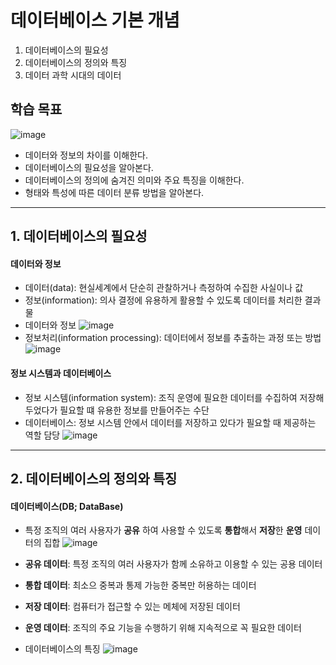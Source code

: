 # 데이터베이스 기본 개념
1. 데이터베이스의 필요성
2. 데이터베이스의 정의와 특징
3. 데이터 과학 시대의 데이터

## 학습 목표
![image](https://github.com/qlkdkd/Database/assets/71871927/2c6a07c2-a103-428f-9e32-4ffe3c8fab8e)
* 데이터와 정보의 차이를 이해한다.
* 데이터베이스의 필요성을 알아본다.
* 데이터베이스의 정의에 숨겨진 의미와 주요 특징을 이해한다.
* 형태와 특성에 따른 데이터 분류 방법을 알아본다.

---

## 1. 데이터베이스의 필요성
#### 데이터와 정보
* 데이터(data): 현실세계에서 단순히 관찰하거나 측정하여 수집한 사실이나 값
* 정보(information): 의사 결정에 유용하게 활용할 수 있도록 데이터를 처리한 결과물
* 데이터와 정보
  ![image](https://github.com/qlkdkd/Database/assets/71871927/5e33e9e4-2629-4089-ab64-1b6a2408970c)
* 정보처리(information processing): 데이터에서 정보를 추출하는 과정 또는 방법
 ![image](https://github.com/qlkdkd/Database/assets/71871927/97b14cd7-f236-454e-a76f-eded77382078)

#### 정보 시스템과 데이터베이스
* 정보 시스템(information system): 조직 운영에 필요한 데이터를 수집하여 저장해두었다가 필요할 떄 유용한 정보를 만들어주는 수단
* 데이터베이스: 정보 시스템 안에서 데이터를 저장하고 있다가 필요할 때 제공하는 역할 담당
![image](https://github.com/qlkdkd/Database/assets/71871927/782d435d-abee-43bb-9904-84cddc7e094b)

---

## 2. 데이터베이스의 정의와 특징
#### 데이터베이스(DB; DataBase)
* 특정 조직의 여러 사용자가 **공유** 하여 사용할 수 있도록 **통합**해서 **저장**한 **운영** 데이터의 집합
  ![image](https://github.com/qlkdkd/Database/assets/71871927/51bb8344-c6da-4801-973c-b60e7809f7ec)
* **공유 데이터**: 특정 조직의 여러 사용자가 함께 소유하고 이용할 수 있는 공용 데이터
* **통합 데이터**: 최소으 중복과 통제 가능한 중복만 허용하는 데이터
* **저장 데이터**: 컴퓨터가 접근할 수 있는 메체에 저장된 데이터
* **운영 데이터**: 조직의 주요 기능을 수행하기 위해 지속적으로 꼭 필요한 데이터

* 데이터베이스의 특징
  ![image](https://github.com/qlkdkd/Database/assets/71871927/67e83c09-c441-44d4-a98a-69b602059ba7)
